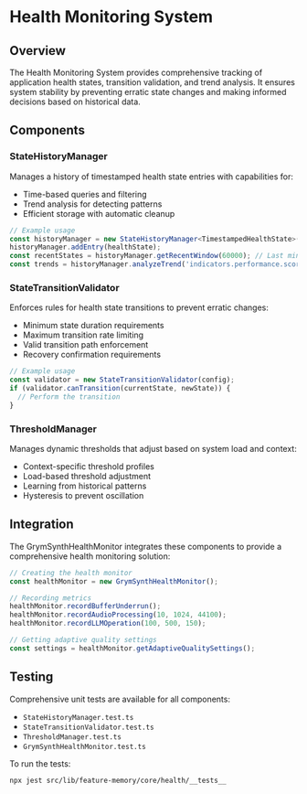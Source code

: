 # Health Monitoring System

## Overview
The Health Monitoring System provides comprehensive tracking of application health states, transition validation, and trend analysis. It ensures system stability by preventing erratic state changes and making informed decisions based on historical data.

## Components

### StateHistoryManager
Manages a history of timestamped health state entries with capabilities for:
- Time-based queries and filtering
- Trend analysis for detecting patterns
- Efficient storage with automatic cleanup

```typescript
// Example usage
const historyManager = new StateHistoryManager<TimestampedHealthState>(100);
historyManager.addEntry(healthState);
const recentStates = historyManager.getRecentWindow(60000); // Last minute
const trends = historyManager.analyzeTrend('indicators.performance.score');
```

### StateTransitionValidator
Enforces rules for health state transitions to prevent erratic changes:
- Minimum state duration requirements
- Maximum transition rate limiting
- Valid transition path enforcement
- Recovery confirmation requirements

```typescript
// Example usage
const validator = new StateTransitionValidator(config);
if (validator.canTransition(currentState, newState)) {
  // Perform the transition
}
```

### ThresholdManager
Manages dynamic thresholds that adjust based on system load and context:
- Context-specific threshold profiles
- Load-based threshold adjustment
- Learning from historical patterns
- Hysteresis to prevent oscillation

## Integration

The GrymSynthHealthMonitor integrates these components to provide a comprehensive health monitoring solution:

```typescript
// Creating the health monitor
const healthMonitor = new GrymSynthHealthMonitor();

// Recording metrics
healthMonitor.recordBufferUnderrun();
healthMonitor.recordAudioProcessing(10, 1024, 44100);
healthMonitor.recordLLMOperation(100, 500, 150);

// Getting adaptive quality settings
const settings = healthMonitor.getAdaptiveQualitySettings();
```

## Testing

Comprehensive unit tests are available for all components:
- `StateHistoryManager.test.ts`
- `StateTransitionValidator.test.ts`
- `ThresholdManager.test.ts`
- `GrymSynthHealthMonitor.test.ts`

To run the tests:
```
npx jest src/lib/feature-memory/core/health/__tests__
```